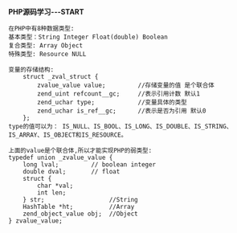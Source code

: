 **PHP源码学习---START**

    在PHP中有8种数据类型:
    基本类型：String Integer Float(double) Boolean
    复合类型: Array Object
    特殊类型: Resource NULL

	变量的存储结构:
		struct _zval_struct {
		    zvalue_value value;         //存储变量的值 是个联合体
		    zend_uint refcount__gc;     //表示引用计数 默认1
		    zend_uchar type;            //变量具体的类型
		    zend_uchar is_ref__gc;      //表示是否为引用 默认0
		};
	type的值可以为： IS_NULL、IS_BOOL、IS_LONG、IS_DOUBLE、IS_STRING、IS_ARRAY、IS_OBJECT和IS_RESOURCE。

	上面的value是个联合体,所以才能实现PHP的弱类型:
	typedef union _zvalue_value {
	    long lval;         // boolean integer
	    double dval;       // float
	    struct {
	        char *val;
	        int len;
	    } str;                  //String
	    HashTable *ht;   	    //Array
	    zend_object_value obj; 	//Object
	} zvalue_value;
